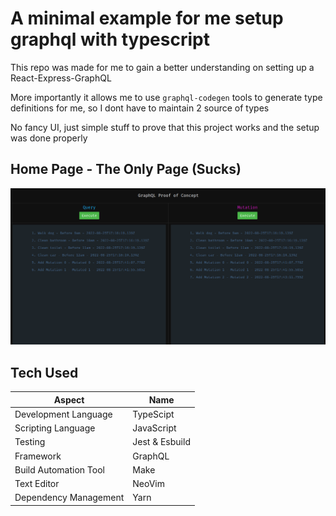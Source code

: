 # A minimal example for me setup graphql with typescript

This repo was made for me to gain a better understanding on setting up a React-Express-GraphQL

More importantly it allows me to use `graphql-codegen` tools to generate type definitions for me, so I dont have to maintain 2 source of types

No fancy UI, just simple stuff to prove that this project works and the setup was done properly

## Home Page - The Only Page (Sucks)

![Home](./docs/home.png 'Home')

## Tech Used

| Aspect                | Name           |
| --------------------- | -------------- |
| Development Language  | TypeScipt      |
| Scripting Language    | JavaScript     |
| Testing               | Jest & Esbuild |
| Framework             | GraphQL        |
| Build Automation Tool | Make           |
| Text Editor           | NeoVim         |
| Dependency Management | Yarn           |
